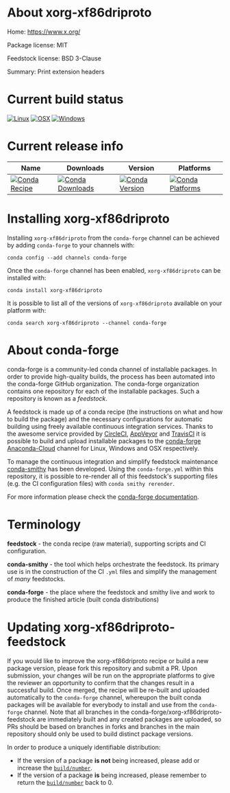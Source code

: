 About xorg-xf86driproto
=======================

Home: https://www.x.org/

Package license: MIT

Feedstock license: BSD 3-Clause

Summary: Print extension headers



Current build status
====================

[![Linux](https://img.shields.io/circleci/project/github/conda-forge/xorg-xf86driproto-feedstock/master.svg?label=Linux)](https://circleci.com/gh/conda-forge/xorg-xf86driproto-feedstock)
[![OSX](https://img.shields.io/travis/conda-forge/xorg-xf86driproto-feedstock/master.svg?label=macOS)](https://travis-ci.org/conda-forge/xorg-xf86driproto-feedstock)
[![Windows](https://img.shields.io/appveyor/ci/conda-forge/xorg-xf86driproto-feedstock/master.svg?label=Windows)](https://ci.appveyor.com/project/conda-forge/xorg-xf86driproto-feedstock/branch/master)

Current release info
====================

| Name | Downloads | Version | Platforms |
| --- | --- | --- | --- |
| [![Conda Recipe](https://img.shields.io/badge/recipe-xorg--xf86driproto-green.svg)](https://anaconda.org/conda-forge/xorg-xf86driproto) | [![Conda Downloads](https://img.shields.io/conda/dn/conda-forge/xorg-xf86driproto.svg)](https://anaconda.org/conda-forge/xorg-xf86driproto) | [![Conda Version](https://img.shields.io/conda/vn/conda-forge/xorg-xf86driproto.svg)](https://anaconda.org/conda-forge/xorg-xf86driproto) | [![Conda Platforms](https://img.shields.io/conda/pn/conda-forge/xorg-xf86driproto.svg)](https://anaconda.org/conda-forge/xorg-xf86driproto) |

Installing xorg-xf86driproto
============================

Installing `xorg-xf86driproto` from the `conda-forge` channel can be achieved by adding `conda-forge` to your channels with:

```
conda config --add channels conda-forge
```

Once the `conda-forge` channel has been enabled, `xorg-xf86driproto` can be installed with:

```
conda install xorg-xf86driproto
```

It is possible to list all of the versions of `xorg-xf86driproto` available on your platform with:

```
conda search xorg-xf86driproto --channel conda-forge
```


About conda-forge
=================

conda-forge is a community-led conda channel of installable packages.
In order to provide high-quality builds, the process has been automated into the
conda-forge GitHub organization. The conda-forge organization contains one repository
for each of the installable packages. Such a repository is known as a *feedstock*.

A feedstock is made up of a conda recipe (the instructions on what and how to build
the package) and the necessary configurations for automatic building using freely
available continuous integration services. Thanks to the awesome service provided by
[CircleCI](https://circleci.com/), [AppVeyor](https://www.appveyor.com/)
and [TravisCI](https://travis-ci.org/) it is possible to build and upload installable
packages to the [conda-forge](https://anaconda.org/conda-forge)
[Anaconda-Cloud](https://anaconda.org/) channel for Linux, Windows and OSX respectively.

To manage the continuous integration and simplify feedstock maintenance
[conda-smithy](https://github.com/conda-forge/conda-smithy) has been developed.
Using the ``conda-forge.yml`` within this repository, it is possible to re-render all of
this feedstock's supporting files (e.g. the CI configuration files) with ``conda smithy rerender``.

For more information please check the [conda-forge documentation](https://conda-forge.org/docs/).

Terminology
===========

**feedstock** - the conda recipe (raw material), supporting scripts and CI configuration.

**conda-smithy** - the tool which helps orchestrate the feedstock.
                   Its primary use is in the construction of the CI ``.yml`` files
                   and simplify the management of *many* feedstocks.

**conda-forge** - the place where the feedstock and smithy live and work to
                  produce the finished article (built conda distributions)


Updating xorg-xf86driproto-feedstock
====================================

If you would like to improve the xorg-xf86driproto recipe or build a new
package version, please fork this repository and submit a PR. Upon submission,
your changes will be run on the appropriate platforms to give the reviewer an
opportunity to confirm that the changes result in a successful build. Once
merged, the recipe will be re-built and uploaded automatically to the
`conda-forge` channel, whereupon the built conda packages will be available for
everybody to install and use from the `conda-forge` channel.
Note that all branches in the conda-forge/xorg-xf86driproto-feedstock are
immediately built and any created packages are uploaded, so PRs should be based
on branches in forks and branches in the main repository should only be used to
build distinct package versions.

In order to produce a uniquely identifiable distribution:
 * If the version of a package **is not** being increased, please add or increase
   the [``build/number``](https://conda.io/docs/user-guide/tasks/build-packages/define-metadata.html#build-number-and-string).
 * If the version of a package **is** being increased, please remember to return
   the [``build/number``](https://conda.io/docs/user-guide/tasks/build-packages/define-metadata.html#build-number-and-string)
   back to 0.
